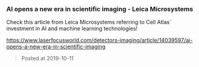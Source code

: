 ### AI opens a new era in scientific imaging -  Leica Microsystems

Check this article from Leica Microsystems referring to Cell Atlas´ investment in AI and machine learning technologies!

https://www.laserfocusworld.com/detectors-imaging/article/14039597/ai-opens-a-new-era-in-scientific-imaging


> Posted at 2019-10-11




